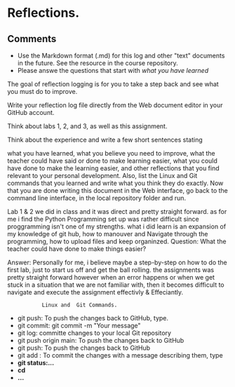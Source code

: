 #                  Reflections.

## Comments
- Use the Markdown format (.md)  for this log and other "text" documents in the future. See the resource in the course repository.
- Please answe the questions that start with *what you have learned*

The goal of reflection logging is for you to take a step back and see what you must do to improve.

Write your reflection log file directly from the Web document editor in your GitHub account.

Think about labs 1, 2, and 3, as well as this assignment.

Think about the experience and write a few short sentences stating

what you have learned,
what you believe you need to improve,
what the teacher could have said or done to make learning easier,
what you could have done to make the learning easier, and
other reflections that you find relevant to your personal development.
Also, list the Linux and Git commands that you learned and write what you think they do exactly.
Now that you are done writing this document in the Web interface, go back to the command line interface, in the local repository folder and run.




Lab 1 & 2 we did in class and it was direct and pretty straight forward. as for me i find the Python Programming set up was rather difficult since proggramming isn't one of my strengths. what i did learn is an expansion of my knowledge of git hub, how to manouver 
and Navigate through the programming, how to upload files and keep organinzed.
Question: What the teacher could have done to make things easier?


Answer: Personally for me, i believe maybe a step-by-step on how to do the first lab, just to start us off and get the ball rolling. the assignments was pretty straight forward however 
when an error happens or when we get stuck in a situation that we are not familiar with, then it becomes difficult to navigate and execute the assignment effectivly & Effeciantly.


               Linux and  Git Commands.

- git push: To push the changes back to GitHub, type.
- git commit: git commit -m "Your message"
- git log: committe  changes to your local Git repository
- git push origin main: To push the changes back to GitHub
- git push: To push the changes back to GitHub
- git add : To commit the changes with a message describing them, type
- **git status:...**
- **cd**
- **...**
